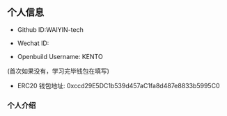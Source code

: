 ## 个人信息

* Github ID:WAIYIN-tech

* Wechat ID: 

* Openbuild Username: KENTO

(首次如果没有，学习完毕钱包在填写)

* ERC20 钱包地址: 0xccd29E5DC1b539d457aC1fa8d487e8833b5995C0 

### 个人介绍
